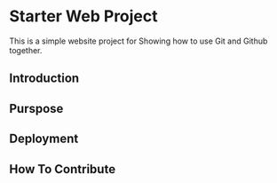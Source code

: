 # Starter Web Project

This is a simple website project for
Showing how to use Git and Github together.

## Introduction

## Purspose

## Deployment

## How To Contribute
